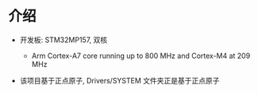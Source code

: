 # 介绍

- 开发板: STM32MP157, 双核
  - Arm Cortex-A7 core running up to 800 MHz and Cortex-M4 at 209 MHz

- 该项目基于正点原子, Drivers/SYSTEM 文件夹正是基于正点原子
